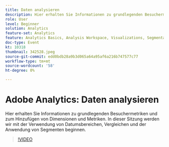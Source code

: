 ```yaml
---
title: Daten analysieren
description: Hier erhalten Sie Informationen zu grundlegenden Besuchermetriken und zum Hinzufügen von Dimensionen und Metriken. In dieser Sitzung werden wir mit der Verwendung von Datumsbereichen, Vergleichen und der Anwendung von Segmenten beginnen.
role: User
level: Beginner
solution: Analytics
feature-set: Analytics
feature: Analytics Basics, Analysis Workspace, Visualizations, Segmentation, Metrics
doc-type: Event
kt: 10318
thumbnail: 342528.jpeg
source-git-commit: edd0bdb28a9b3d065a64a95af6a216b747577c77
workflow-type: tm+mt
source-wordcount: '58'
ht-degree: 0%

---
```


# Adobe Analytics: Daten analysieren

Hier erhalten Sie Informationen zu grundlegenden Besuchermetriken und zum Hinzufügen von Dimensionen und Metriken. In dieser Sitzung werden wir mit der Verwendung von Datumsbereichen, Vergleichen und der Anwendung von Segmenten beginnen.

>[!VIDEO](https://video.tv.adobe.com/v/342528/?quality=12&learn=on)
